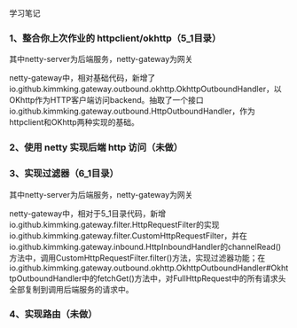学习笔记

### 1、整合你上次作业的 httpclient/okhttp（5_1目录）

其中netty-server为后端服务，netty-gateway为网关

netty-gateway中，相对基础代码，新增了io.github.kimmking.gateway.outbound.okhttp.OkhttpOutboundHandler，以OKhttp作为HTTP客户端访问backend。抽取了一个接口io.github.kimmking.gateway.outbound.HttpOutboundHandler，作为httpclient和OKhttp两种实现的基础。

### 2、使用 netty 实现后端 http 访问（未做）

### 3、实现过滤器（6_1目录）

其中netty-server为后端服务，netty-gateway为网关

netty-gateway中，相对于5_1目录代码，新增io.github.kimmking.gateway.filter.HttpRequestFilter的实现io.github.kimmking.gateway.filter.CustomHttpRequestFilter，并在io.github.kimmking.gateway.inbound.HttpInboundHandler的channelRead()方法中，调用CustomHttpRequestFilter.filter()方法，实现过滤器功能；在io.github.kimmking.gateway.outbound.okhttp.OkhttpOutboundHandler#OkhttpOutboundHandler中的fetchGet()方法中，对FullHttpRequest中的所有请求头全部复制到调用后端服务的请求中。

### 4、实现路由（未做）

